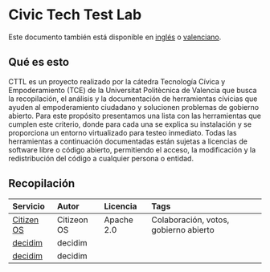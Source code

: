 # Civic Tech Test Lab
Este documento también está disponible en [inglés](README_en.md) o [valenciano](/README_cat.md).
## Qué es esto
CTTL es un proyecto realizado por la cátedra Tecnología Cívica y Empoderamiento (TCE) de la Universitat Politècnica de Valencia que busca la recopilación, el análisis y la documentación de herramientas cívicias que ayuden al empoderamiento ciudadano y solucionen problemas de gobierno abierto. Para este propósito presentamos una lista con las herramientas que cumplen este criterio, donde para cada una se explica su instalación y se proporciona un entorno virtualizado para testeo inmediato. Todas las herramientas a continuación documentadas están sujetas a licencias de software libre o código abierto, permitiendo el acceso, la modificación y la redistribución del código a cualquier persona o entidad.

## Recopilación

| Servicio   | Autor       | Licencia   | Tags |
| :--------- | :---------- | :--------- | :------ |
| [Citizen OS](/citizenos) | Citizeon OS | Apache 2.0 | Colaboración, votos, gobierno abierto|
| [decidim](/decidim) | decidim | |
| [decidim](/decidim) | decidim | |
